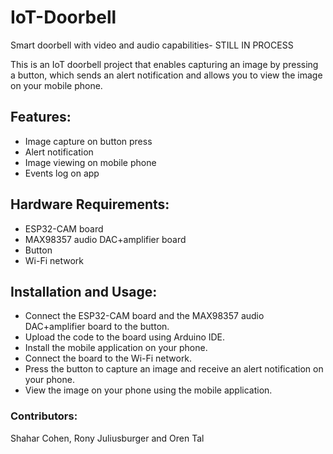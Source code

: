 # IoT-Doorbell
Smart doorbell with video and audio capabilities- STILL IN PROCESS

This is an IoT doorbell project that enables capturing an image by pressing a button, which sends an alert notification and allows you to view the image on your mobile phone.

## Features:
- Image capture on button press
- Alert notification
- Image viewing on mobile phone
- Events log on app

## Hardware Requirements:
- ESP32-CAM board
- MAX98357 audio DAC+amplifier board
- Button
- Wi-Fi network

## Installation and Usage:
- Connect the ESP32-CAM board and the MAX98357 audio DAC+amplifier board to the button.
- Upload the code to the board using Arduino IDE.
- Install the mobile application on your phone.
- Connect the board to the Wi-Fi network.
- Press the button to capture an image and receive an alert notification on your phone.
- View the image on your phone using the mobile application.

### Contributors:
Shahar Cohen, Rony Juliusburger and Oren Tal
